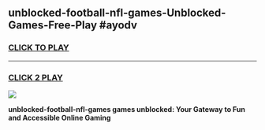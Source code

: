 
## unblocked-football-nfl-games-Unblocked-Games-Free-Play #ayodv
<h3>
<a href="https://us.freeplayer.one?title=unblocked-football-nfl-games&ref=9M">CLICK TO PLAY</a></h3>
<hr>

<h3>
<a href="https://us.freeplayer.one?title=unblocked-football-nfl-games&ref=9M">CLICK 2 PLAY</a>
  
</h3>

<a href="https://us.freeplayer.one?title=unblocked-football-nfl-games&ref=9M"><img src="https://clearcache.store/games.png"></a>


**unblocked-football-nfl-games games unblocked: Your Gateway to Fun and Accessible Online Gaming**
